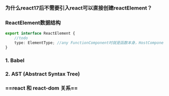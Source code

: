 ### 为什么react17后不需要引入react可以直接创建reactElement？

### ReactElement数据结构

```ts
export interface ReactElement {
    //todo
    type: ElementType; //any FunctionComponent时就是函数本身，HostComponent 时就是‘div’字符串
}
```

### 1. **Babel**

### 2. **AST (Abstract Syntax Tree)**
### ==react 和 react-dom 关系==

